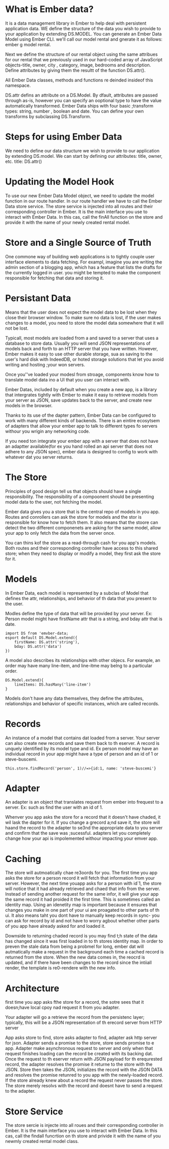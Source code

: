 # What is Ember data?
It is a data management library in Ember to help deal with persistent application data.
WE define the structure of the data you wish to provide to your application by extending DS.MODEL.
You can generate an Ember Data Model using Ember CLI. we'll call our model rental and gnerate it as follows: ember g model rental.

Next we define the structure of our rental object using the same attribues for our rental that we previously used in our hard-coded array of JavaScript objects-title, owner, city , category, image, bedrooms and description. Define attributes by giving them the resultt of the function DS.attr(). 

All Ember Data classes, methods and functions re deinded insideof this namespace.

DS.attr defins an attribute on a DS.Model. 
By dfault, attributes are passed through as-is, however you can specify an ooptional type to have the value automatically transformed. Ember Data ships with four basic ;transform types: string, number , boolean and date. You can define your own transforms by subclassing DS.Transform.

# Steps for using Ember Data
We need to define our data structure we wish to provide to our application by extending DS.model. We can start by defining our attributes: title, owner, etc.
title: DS.attr()

# Updating the Model Hook
To use our new Ember Data Model object, we need to update the model function in our route handler. 
In our route handler we have to call the Ember Data store service. The store service is injected into all routes and their corresponding controller in Ember. It is the main interface you use to interact with Ember Data. In this cas, call the finAll function on the store and provide it with the name of your newly created rental model.

# Store and a Single Source of Truth
One commone way of building web applications is to tightly couple user interface elements to data fetching. For exampl, imagine you are writing the admin section of a blogging app, which has a feature that lists the drafts for the currently logged in user. you might be tempted to make the component responsible for fetching that data and storing it.

# Persistant Data
Means that the user does not expect the model data to be lost when they close their browser window. To make sure no data is lost, if the user makes changes to a model, you need to store the model data somewhere that it will not be lost.

Typicall, most models are loaded from a and saved to a server that uses a database to store data. Usually you will send JSON representations of models back and forth to an HTTP server that you have written. However, Ember makes it easy to use other durable storage, sua as saving to the user's hard disk with IndeedDB, or hoted storage solutions that let you avoid writing and hosting ;your won servers.

Once you''ve loaded your modesl from stroage, components know how to translate model data ino a UI that you user can interact with. 

Ember Datas, included by default when you create a new app, is a library that intergrates tightly with Ember to make it easy to retrieve models from your server as JSON, save updates back to the server, and create new models in the browser.

Thanks to its use of the dapter pattern, Ember Data can be configured to work with many different kinds of backends. There is an eintire ecosytsem of adapters that allow your ember app to talk to different types fo servers withour you wrigin any networking code.

If you need ton integrate your ember app with a server that does not have an adaptter available(for ex you hand rolled an api server that does not adhere to any JSON spec), ember data is designed to config to work with whatever dat you server returns.

# The Store
Principles of good design tell us that objects should have a single responsibility. The responsibility of a compoonent should be presenting model data to the user, not fetching the model.

Ember data gives you a store that is the central repo of models in you app. Routes and conrollers can ask the store for models and the stor is responsible for know how to fetch them.
It also means that the stoore can detect the two different componenets are asking for the same model, allow your app to only fetch the data from the server once. 

You can thins kof the store as a read-through cash for you app's models. Both routes and their corresponding controller have access to this shared store; when they need to display or modify a model, they first ask the store for it.

# Models
In Ember Data, each model is represented by a subclas of Model that defines the attr, relationships, and behavior of th data that you present to the user.

Modles define the type of data that will be provided by your server. Ex: Person model might have firstName attr that is a string, and bday attr that is date.
```
import DS from 'emvber-data;
esport default DS.Model.extend({
    firstName: DS.attr('string'),
    bday: DS.attr('data')
})
```
A model also describes its relationships with other objecs. For example, an order may have many line-item, and line-itme may belng to a particular order.
```
DS.Model.extend){
    lineItems: DS.hasMany('line-item')
}
```
Models don't have any data themselves, they define the attributes, relationships and behavior of specific instances, which are called records.

# Records
An instance of a model that contains dat loaded from a server. Your server can also create new records and save them back to th eserver.
A record is unquely identified by its model type and id.
Ex person model may have an individual record in your app might have a type of person and an id of 1 or steve-buscemi.
```
this.store.findRecord('person', 1)//=>{id:1, name: 'steve-buscemi'}

```
# Adapter
An adapter is an object that translates request from ember into frequest to a server. Ex: such as find the user with an id of 1.

Whenver you app asks the store for a record that it doesn't have chaded, it wil lask the dapter for it. If you change a grecord a;nd save it, the store will haand the record to the adapter to se3nd the appropriate data to you server and confirm that the save was ;sucessful.
adapters let you completely change how your api is impolemented withour impacting your emver app.

# Caching
The store will autmoatically chae re3oords for you. The first time you app asks the store for a person record it will fetch that information from your server. However, the next time youapp asks for a person with id`1, the store will notice that it had already retrieved and chaed that info from the server. Instead of sending another request for the same infor, it will give your app the same record it had proided it the first time. This is sometimes called an identity map. Using an idenetity map is important because it ensures that changes you make in one part of your ui are proagated to other parts of th ui. It also means taht you dont have to manually keep records in sync- you can ask for record by id and not have to worry agbout whether other parts of you app have already asked for and loaded it.

Downside to returning chaded record is you may find t;h state of the data has changed since it was first loaded in to th stores identity map. In order to preven the stale data from being a probmel for long, ember dat will autmatically make a request in the background each time a cached record is returned from the store. When the new data comes in, the reocrd is updated, and if there have been changes to the record since the intiiall render, the template is re0-rendere with the new info.

# Architecture
first time you app asks fthe store for a record, the sotre sees that it doesn;have local cpoy nad request it from you adapter. 

Your adapter will go a retrieve the record from the persistenc layer; typically, this will be a JSON representation of th erecord server from HTTP server

App asks store to find, store asks adapter to find, adapter ask http server for json.
Adapter sends a promise to the store, store sends promise to e app. Adapter make asynchronous request to server and only when that request finishes loading can the record be created with its backing dat.
Once the request to th eserver return with JSON payload for th erequrested record, the adapter resolves the promise it returne to the store with the JSON. 
Store then takes the JSON, initializes the record with the JSON DATA         and resolves the promise retunred to you app with the newly-loaded record.
If the store already knew about a record the request never passes the store. The store merely resolvs with the record and doesnt have to send a request to the adapter.

# Store Service
The store sercie is injecte into all roues and their corresponding controller in Ember. It is the main interface you use to interact with Ember Data. In this cas, call the findall funcrtion on th store and privide it with the name of you newmly created rental model class.